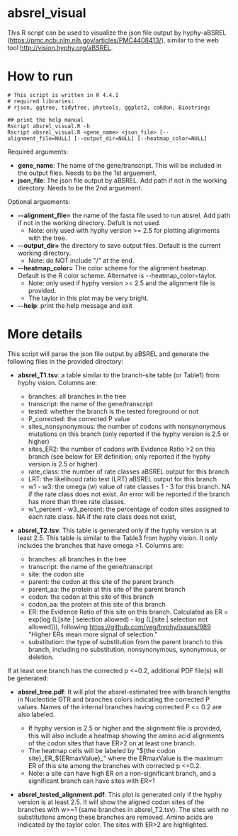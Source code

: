 # absrel_visual
This R script can be used to visualize the json file output by hyphy-aBSREL (https://pmc.ncbi.nlm.nih.gov/articles/PMC4408413/), similar to the web tool http://vision.hyphy.org/aBSREL. 

 
# How to run
```
# This script is written in R 4.4.1
# required libraries:
# rjson, ggtree, tidytree, phytools, ggplot2, coRdon, Biostrings

## print the help manual
Rscript absrel_visual.R -h
Rscript absrel_visual.R <gene_name> <json_file> [--alignment_file=NULL] [--output_dir=NULL] [--heatmap_color=NULL]

```

Required arguments: 
* **gene_name**: The name of the gene/transcript. This will be included in the output files. Needs to be the 1st arguement.
* **json_file**: The json file output by aBSREL. Add path if not in the working directory. Needs to be the 2nd arguement.

Optional arguements:
* **--alignment_file=** the name of the fasta file used to run absrel. Add path if not in the working directory. Defult is not used.
  * Note: only used with hyphy version >= 2.5 for plotting alignments with the tree.
* **--output_dir=** the directory to save output files. Default is the current working directory.
  * Note: do NOT include "/" at the end.
* **--heatmap_color=** The color scheme for the alignment heatmap. Default is the R color scheme. Alternatve is --heatmap_color=taylor. 
  * Note: only used if hyphy version >= 2.5 and the alignment file is provided.
  * The taylor in this plot may be very bright.
* **--help**: print the help message and exit


# More details
This script will parse the json file output by aBSREL and generate the following files in the provided directory:
* **absrel_T1.tsv**: a table similar to the branch-site table (or Table1) from hyphy vision. Columns are:
  * branches: all branches in the tree
  * transcript: the name of the gene/transcript 
  * tested: whether the branch is the tested foreground or not
  * P_corrected: the corrected P value
  * sites_nonsynonymous: the number of codons with nonsynonymous mutations on this branch (only reported if the hyphy version is 2.5 or higher)
  * sites_ER2: the number of codons with Evidence Ratio >2 on this branch (see below for ER definition; only reported if the hyphy version is 2.5 or higher)
  * rate_class: the number of rate classes aBSREL output for this branch
  * LRT: the likelihood ratio test (LRT) aBSREL output for this branch
  * w1 - w3: the omega (w) value of rate classes 1 - 3 for this branch. NA if the rate class does not exist. An error will be reported if the branch has more than three rate classes.
  * w1_percent	- w3_percent: the percentage of codon sites assigned to each rate class. NA if the rate class does not exist,

* **absrel_T2.tsv**: This table is generated only if the hyphy version is at least 2.5. This table is similar to the Table3 from hyphy vision. It only includes the branches that have omega >1. Columns are:
  * branches: all branches in the tree
  * transcript: the name of the gene/transcript
  * site: the codon site  
  * parent: the codon at this site of the parent branch
  * parent_aa: the protein at this site of the parent branch
  * codon: the codon at this site of this branch
  * codon_aa: the protein at this site of this branch
  * ER: the Evidence Ratio of this site on this branch. Calculated as ER = exp(log (L[site | selection allowed) - log (L[site | selection not allowed])), following https://github.com/veg/hyphy/issues/989 "Higher ERs mean more signal of selection."
  * substitution: the type of substitution from the parent branch to this branch, including no substitution, nonsynonymous, synonymous, or deletion.

If at least one branch has the corrected p <=0.2, additional PDF file(s) will be generated:
* **absrel_tree.pdf**: It will plot the absrel-estimated tree with branch lengths in Nucleotide GTR and branches colors indicating the corrected P values. Names of the internal branches having corrected P <= 0.2 are also labeled.
  * If hyphy version is 2.5 or higher and the alignment file is provided, this will also include a heatmap showing the amino acid alignments of the codon sites that have ER>2 on at least one branch.
  * The heatmap cells will be labeled by "${the codon site}_ER_${ERmaxValue}_" where the ERmaxValue is the maximum ER of this site among the branches with corrected p <=0.2.
  * Note: a site can have high ER on a non-significant branch, and a significant branch can have sites with ER=1 

* **absrel_tested_alignment.pdf**: This plot is generated only if the hyphy version is at least 2.5. It will show the aligned codon sites of the branches with w>=1 (same branches in absrel_T2.tsv). The sites with no substitutions among these branches are removed. Amino acids are indicated by the taylor color. The sites with ER>2 are highlighted.

    

